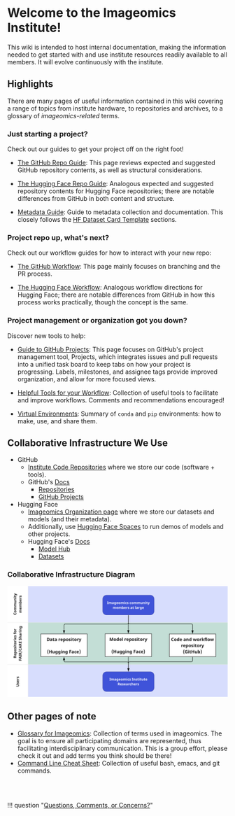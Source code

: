# Welcome to the Imageomics Institute!

This wiki is intended to host internal documentation, making the information needed to get started with and use institute resources readily available to all members. It will evolve continuously with the institute.

## Highlights
There are many pages of useful information contained in this wiki covering a range of topics from institute hardware, to repositories and archives, to a glossary of _imageomics-related_ terms.

### Just starting a project?
Check out our guides to get your project off on the right foot!

- [The GitHub Repo Guide](wiki-guide/GitHub-Repo-Guide.md): This page reviews expected and suggested GitHub repository contents, as well as structural considerations. 

- [The Hugging Face Repo Guide](wiki-guide/Hugging-Face-Repo-Guide.md): Analogous expected and suggested repository contents for Hugging Face repositories; there are notable differences from GitHub in both content and structure.

- [Metadata Guide](wiki-guide/Metadata-Guide.md): Guide to metadata collection and documentation. This closely follows the [HF Dataset Card Template](wiki-guide/HF_DatasetCard_Template_mkdocs.md) sections.

### Project repo up, what's next?
Check out our workflow guides for how to interact with your new repo:

- [The GitHub Workflow](wiki-guide/The-GitHub-Workflow.md): This page mainly focuses on branching and the PR process.

- [The Hugging Face Workflow](wiki-guide/The-Hugging-Face-Workflow.md): Analogous workflow directions for Hugging Face; there are notable differences from GitHub in how this process works practically, though the concept is the same.

### Project management or organization got you down?
Discover new tools to help:

- [Guide to GitHub Projects](wiki-guide/Guide-to-GitHub-Projects.md): This page focuses on GitHub's project management tool, Projects, which integrates issues and pull requests into a unified task board to keep tabs on how your project is progressing. Labels, milestones, and assignee tags provide improved organization, and allow for more focused views.

- [Helpful Tools for your Workflow](wiki-guide/Helpful-Tools-for-your-Workflow.md): Collection of useful tools to facilitate and improve workflows. Comments and recommendations encouraged!

- [Virtual Environments](wiki-guide/Virtual-Environments.md): Summary of `conda` and `pip` environments: how to make, use, and share them.


## Collaborative Infrastructure We Use

- GitHub
    - [Institute Code Repositories](https://github.com/Imageomics) where we store our code (software + tools).
    - GitHub's [Docs](https://docs.github.com/en)
        - [Repositories](https://docs.github.com/en/repositories)
        - [GitHub Projects](https://docs.github.com/en/issues/planning-and-tracking-with-projects)
- Hugging Face
    - [Imageomics Organization page](https://huggingface.co/imageomics) where we store our datasets and models (and their metadata).
    - Additionally, use [Hugging Face Spaces](https://huggingface.co/docs/hub/spaces) to run demos of models and other projects.
    - Hugging Face's [Docs](https://huggingface.co/docs)
        - [Model Hub](https://huggingface.co/docs/hub/models-the-hub)
        - [Datasets](https://huggingface.co/docs/hub/datasets-overview)

### Collaborative Infrastructure Diagram
![tech_infrastructure_diagram](wiki-guide/images/index/382108831-1173cd79-db94-4326-8b6e-dcbdeb8939cd.png)


## Other pages of note
- [Glossary for Imageomics](wiki-guide/Glossary-for-Imageomics.md): Collection of terms used in imageomics. The goal is to ensure all participating domains are represented, thus facilitating interdisciplinary communication. This is a group effort, please check it out and add terms you think should be there!
- [Command Line Cheat Sheet](wiki-guide/Command-Line-Cheat-Sheet.md): Collection of useful bash, emacs, and git commands.


<br>
<br>

!!! question "[Questions, Comments, or Concerns?](https://github.com/Imageomics/Imageomics-guide/issues)"

